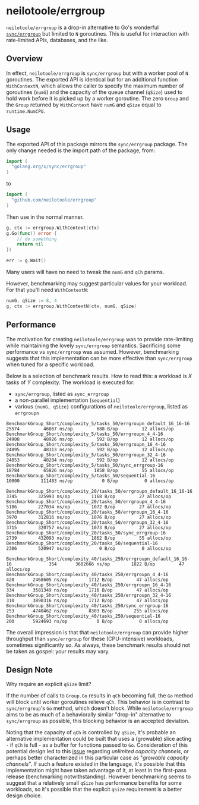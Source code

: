 # neilotoole/errgroup
`neilotoole/errgroup` is a drop-in alternative to Go's wonderful
[`sync/errgroup`](https://pkg.go.dev/golang.org/x/sync/errgroup) but
limited to `N` goroutines. This is useful for interaction with rate-limited
APIs, databases, and the like.

## Overview
In effect, `neilotoole/errgroup` is `sync/errgroup` but with a worker pool
of `N` goroutines. The exported API is identical but for an additional
function `WithContextN`, which allows the caller
to specify the maximum number of goroutines (`numG`) and the capacity
of the queue channel (`qSize`) used to hold work before it is picked
up by a worker goroutine. The zero `Group` and the `Group` returned
by `WithContext` have `numG` and `qSize` equal to `runtime.NumCPU`.


## Usage
The exported API of this package mirrors the `sync/errgroup` package.
The only change needed is the import path of the package, from:

```go
import (
  "golang.org/x/sync/errgroup"
)
```

to

```go
import (
  "github.com/neilotoole/errgroup"
)
```

Then use in the normal manner.

```go
g, ctx := errgroup.WithContext(ctx)
g.Go(func() error {
    // do something
    return nil
})

err := g.Wait()
```

Many users will have no need to tweak the `numG` and `qCh` params.

However, benchmarking may suggest particular values for your workload.
For that you'll need `WithContextN`:

```go
numG, qSize := 8, 4
g, ctx := errgroup.WithContextN(ctx, numG, qSize)

```

## Performance
The motivation for creating `neilotoole/errgroup` was to provide rate-limiting while
maintaining the lovely `sync/errgroup` semantics. Sacrificing some
performance vs `sync/errgroup` was assumed. However, benchmarking
suggests that this implementation can be more effective than `sync/errgroup` 
when tuned for a specific workload.

Below is a selection of benchmark results. How to read this: a workload is _X_ tasks
of _Y_ complexity. The workload is executed for:
 
- `sync/errgroup`, listed as `sync_errgroup`
- a non-parallel implementation (`sequential`)
- various `{numG, qSize}` configurations of `neilotoole/errgroup`, listed as `errgroupn`

```
BenchmarkGroup_Short/complexity_5/tasks_50/errgroupn_default_16_16-16         	   25574	     46867 ns/op	     688 B/op	      12 allocs/op
BenchmarkGroup_Short/complexity_5/tasks_50/errgroupn_4_4-16                   	   24908	     48926 ns/op	     592 B/op	      12 allocs/op
BenchmarkGroup_Short/complexity_5/tasks_50/errgroupn_16_4-16                  	   24895	     48313 ns/op	     592 B/op	      12 allocs/op
BenchmarkGroup_Short/complexity_5/tasks_50/errgroupn_32_4-16                  	   24853	     48284 ns/op	     592 B/op	      12 allocs/op
BenchmarkGroup_Short/complexity_5/tasks_50/sync_errgroup-16                   	   18784	     65826 ns/op	    1858 B/op	      55 allocs/op
BenchmarkGroup_Short/complexity_5/tasks_50/sequential-16                      	   10000	    111483 ns/op	       0 B/op	       0 allocs/op

BenchmarkGroup_Short/complexity_20/tasks_50/errgroupn_default_16_16-16        	    3745	    325993 ns/op	    1168 B/op	      27 allocs/op
BenchmarkGroup_Short/complexity_20/tasks_50/errgroupn_4_4-16                  	    5186	    227034 ns/op	    1072 B/op	      27 allocs/op
BenchmarkGroup_Short/complexity_20/tasks_50/errgroupn_16_4-16                 	    3970	    312816 ns/op	    1076 B/op	      27 allocs/op
BenchmarkGroup_Short/complexity_20/tasks_50/errgroupn_32_4-16                 	    3715	    320757 ns/op	    1073 B/op	      27 allocs/op
BenchmarkGroup_Short/complexity_20/tasks_50/sync_errgroup-16                  	    2739	    432093 ns/op	    1862 B/op	      55 allocs/op
BenchmarkGroup_Short/complexity_20/tasks_50/sequential-16                     	    2306	    520947 ns/op	       0 B/op	       0 allocs/op

BenchmarkGroup_Short/complexity_40/tasks_250/errgroupn_default_16_16-16       	     354	   3602666 ns/op	    1822 B/op	      47 allocs/op
BenchmarkGroup_Short/complexity_40/tasks_250/errgroupn_4_4-16                 	     420	   2468605 ns/op	    1712 B/op	      47 allocs/op
BenchmarkGroup_Short/complexity_40/tasks_250/errgroupn_16_4-16                	     334	   3581349 ns/op	    1716 B/op	      47 allocs/op
BenchmarkGroup_Short/complexity_40/tasks_250/errgroupn_32_4-16                	     310	   3890316 ns/op	    1712 B/op	      47 allocs/op
BenchmarkGroup_Short/complexity_40/tasks_250/sync_errgroup-16                 	     253	   4740462 ns/op	    8303 B/op	     255 allocs/op
BenchmarkGroup_Short/complexity_40/tasks_250/sequential-16                    	     200	   5924693 ns/op	       0 B/op	       0 allocs/op
```

The overall impression is that that `neilotoole/errgroup` can provide higher
throughput than `sync/errgroup` for these (CPU-intensive) workloads,
sometimes significantly so. As always, these benchmark results should
not be taken as gospel: your results may vary.


## Design Note
Why require an explicit `qSize` limit?

If the number of calls to `Group.Go` results in `qCh` becoming
full, the `Go` method will block until worker goroutines relieve `qCh`.
This behavior is in contrast to `sync/errgroup`'s `Go` method, which doesn't block.
While `neilotoole/errgroup` aims to be as much of a behaviorally similar
"drop-in" alternative to `sync/errgroup` as possible, this blocking behavior
is an accepted deviation.

Noting that the capacity of `qCh` is controlled by `qSize`, it's probable an
alternative implementation could be built that uses a (growable) slice
acting - if `qCh` is full - as a buffer for functions passed to `Go`.
Consideration of this potential design led to this [issue](https://github.com/golang/go/issues/20352)
regarding _unlimited capacity channels_, or perhaps better characterized
in this particular case as "_growable capacity channels_". If such a
feature existed in the language, it's possible that this implementation might
have taken advantage of it, at least in the first-pass release (benchmarking notwithstanding).
However benchmarking seems to suggest that a relatively
small `qSize` has performance benefits for some workloads, so it's possible
that the explicit `qSize` requirement is a better design choice.

